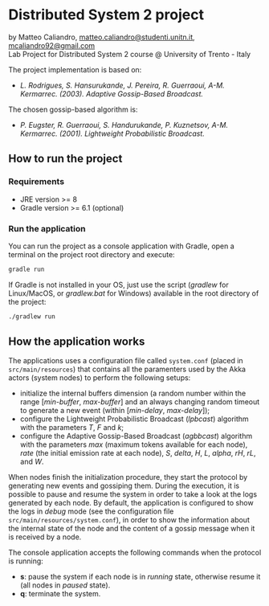 # Distributed System 2 project

by Matteo Caliandro, <matteo.caliandro@studenti.unitn.it>, <mcaliandro92@gmail.com>  
Lab Project for Distributed System 2 course @ University of Trento - Italy  

The project implementation is based on:  
- *L. Rodrigues, S. Hansurukande, J. Pereira, R. Guerraoui, A-M. Kermarrec. (2003). Adaptive Gossip-Based Broadcast.*  

The chosen gossip-based algorithm is:  
- *P. Eugster, R. Guerraoui, S. Handurukande, P. Kuznetsov, A-M. Kermarrec. (2001). Lightweight Probabilistic Broadcast.*  

## How to run the project

### Requirements
- JRE version >= 8
- Gradle version >= 6.1 (optional)

### Run the application
You can run the project as a console application with Gradle, open a terminal on the project root directory and execute:

```bash
gradle run
```

If Gradle is not installed in your OS, just use the script (*gradlew* for Linux/MacOS, or *gradlew.bat* for Windows) available in the root directory of the project: 

```bash
./gradlew run
```

## How the application works

The applications uses a configuration file called ```system.conf``` (placed in ```src/main/resources```) that contains all the paramenters used by the Akka actors (system nodes) to perform the following setups:  
- initialize the internal buffers dimension (a random number within the range [*min-buffer*, *max-buffer*] and an always changing random timeout to generate a new event (within [*min-delay*, *max-delay*]);  
- configure the Lightweight Probabilistic Broadcast (*lpbcast*) algorithm with the parameters *T*, *F* and *k*;  
- configure the Adaptive Gossip-Based Broadcast (*agbbcast*) algorithm with the parameters *max* (maximum tokens available for each node), *rate* (the initial emission rate at each node), *S*, *delta*, *H*, *L*, *alpha*, *rH*, *rL*, and *W*. 

When nodes finish the initialization procedure, they start the protocol by generating new events and gossiping them. During the execution, it is possible to pause and resume the system in order to take a look at the logs generated by each node. By default, the application is configured to show the logs in *debug* mode (see the configuration file ```src/main/resources/system.conf```), in order to show the information about the internal state of the node and the content of a gossip message when it is received by a node.

The console application accepts the following commands when the protocol is running:  
- **s**: pause the system if each node is in *running* state, otherwise resume it (all nodes in *paused* state).  
- **q**: terminate the system.  
